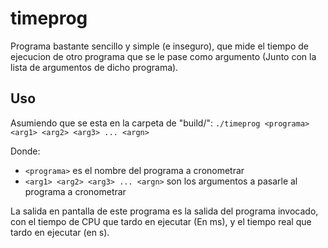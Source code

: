 timeprog
========

Programa bastante sencillo y simple (e inseguro), que mide el tiempo de ejecucion de otro programa
que se le pase como argumento (Junto con la lista de argumentos de dicho programa).

Uso
---

Asumiendo que se esta en la carpeta de "build/":
`./timeprog <programa> <arg1> <arg2> <arg3> ... <argn>`

Donde:
- `<programa>` es el nombre del programa a cronometrar
- `<arg1> <arg2> <arg3> ... <argn>` son los argumentos a pasarle al programa a cronometrar

La salida en pantalla de este programa es la salida del programa invocado,
con el tiempo de CPU que tardo en ejecutar (En ms), y el tiempo real que tardo en ejecutar (en s).
